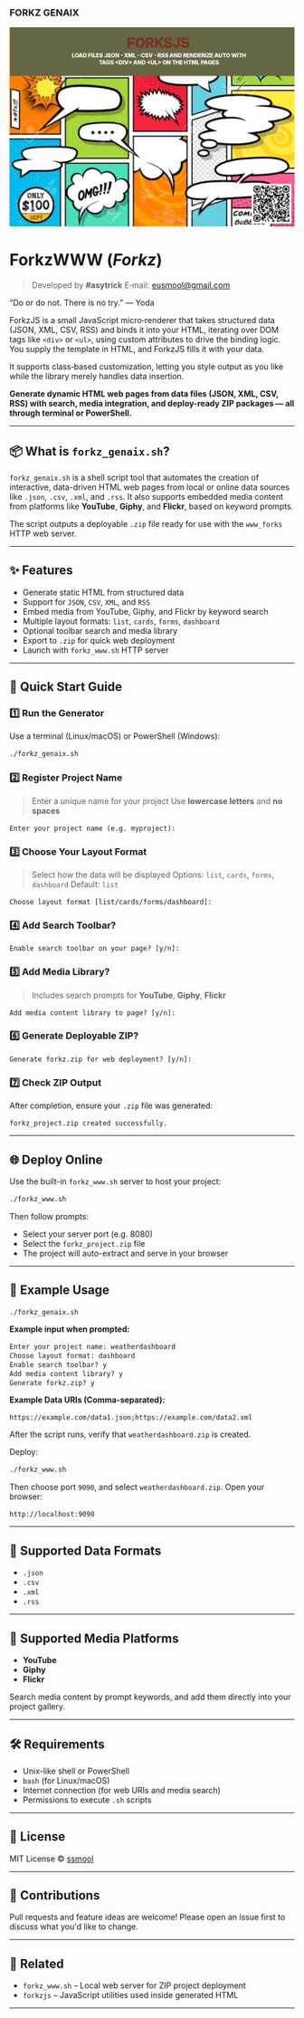 ### FORKZ GENAIX

![FORKZJS](../../assets/forksjs.jpg)
# ForkzWWW (*Forkz*)

> Developed by **#asytrick**
> E‑mail: [eusmool@gmail.com](mailto:eusmool@gmail.com)

“Do or do not. There is no try.” — Yoda

ForkzJS is a small JavaScript micro‑renderer that takes structured data (JSON, XML, CSV, RSS) and binds it into your HTML, iterating over DOM tags like `<div>` or `<ul>`, using custom attributes to drive the binding logic. You supply the template in HTML, and ForkzJS fills it with your data.

It supports class‑based customization, letting you style output as you like while the library merely handles data insertion.

**Generate dynamic HTML web pages from data files (JSON, XML, CSV, RSS) with search, media integration, and deploy-ready ZIP packages — all through terminal or PowerShell.**

---

## 📦 What is `forkz_genaix.sh`?

`forkz_genaix.sh` is a shell script tool that automates the creation of interactive, data-driven HTML web pages from local or online data sources like `.json`, `.csv`, `.xml`, and `.rss`. It also supports embedded media content from platforms like **YouTube**, **Giphy**, and **Flickr**, based on keyword prompts.

The script outputs a deployable `.zip` file ready for use with the `www_forks` HTTP web server.

---

## ✨ Features

- Generate static HTML from structured data
- Support for `JSON`, `CSV`, `XML`, and `RSS`
- Embed media from YouTube, Giphy, and Flickr by keyword search
- Multiple layout formats: `list`, `cards`, `forms`, `dashboard`
- Optional toolbar search and media library
- Export to `.zip` for quick web deployment
- Launch with `forkz_www.sh` HTTP server

---

## 🚀 Quick Start Guide

### 1️⃣ Run the Generator

Use a terminal (Linux/macOS) or PowerShell (Windows):

```bash
./forkz_genaix.sh
````

### 2️⃣ Register Project Name

> Enter a unique name for your project
> Use **lowercase letters** and **no spaces**

```
Enter your project name (e.g. myproject):
```

### 3️⃣ Choose Your Layout Format

> Select how the data will be displayed
> Options: `list`, `cards`, `forms`, `dashboard`
> Default: `list`

```
Choose layout format [list/cards/forms/dashboard]:
```

### 4️⃣ Add Search Toolbar?

```
Enable search toolbar on your page? [y/n]:
```

### 5️⃣ Add Media Library?

> Includes search prompts for **YouTube**, **Giphy**, **Flickr**

```
Add media content library to page? [y/n]:
```

### 6️⃣ Generate Deployable ZIP?

```
Generate forkz.zip for web deployment? [y/n]:
```

### 7️⃣ Check ZIP Output

After completion, ensure your `.zip` file was generated:

```
forkz_project.zip created successfully.
```

---

## 🌐 Deploy Online

Use the built-in `forkz_www.sh` server to host your project:

```bash
./forkz_www.sh
```

Then follow prompts:

* Select your server port (e.g. 8080)
* Select the `forkz_project.zip` file
* The project will auto-extract and serve in your browser

---

## 🧪 Example Usage

```bash
./forkz_genaix.sh
```

**Example input when prompted:**

```
Enter your project name: weatherdashboard
Choose layout format: dashboard
Enable search toolbar? y
Add media content library? y
Generate forkz.zip? y
```

**Example Data URIs (Comma-separated):**

```
https://example.com/data1.json;https://example.com/data2.xml
```

After the script runs, verify that `weatherdashboard.zip` is created.

Deploy:

```bash
./forkz_www.sh
```

Then choose port `9090`, and select `weatherdashboard.zip`. Open your browser:

```
http://localhost:9090
```

---

## 📁 Supported Data Formats

* `.json`
* `.csv`
* `.xml`
* `.rss`

---

## 🎥 Supported Media Platforms

* **YouTube**
* **Giphy**
* **Flickr**

Search media content by prompt keywords, and add them directly into your project gallery.

---

## 🛠 Requirements

* Unix-like shell or PowerShell
* `bash` (for Linux/macOS)
* Internet connection (for web URIs and media search)
* Permissions to execute `.sh` scripts

---

## 📃 License

MIT License © [ssmool](https://github.com/ssmool)

---

## 🤝 Contributions

Pull requests and feature ideas are welcome! Please open an issue first to discuss what you'd like to change.

---

## 🔗 Related

* `forkz_www.sh` – Local web server for ZIP project deployment
* `forkzjs` – JavaScript utilities used inside generated HTML

---

